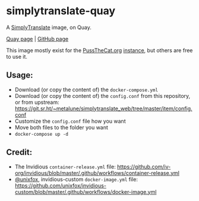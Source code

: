 # simplytranslate-quay

A [SimplyTranslate](https://sr.ht/~metalune/SimplyTranslate/) image, on Quay.

[Quay page](https://quay.io/repository/pussthecatorg/simplytranslate) | [GitHub page](https://github.com/PussTheCat-org/simplytranslate-quay)

This image mostly exist for the [PussTheCat.org](https://pussthecat.org/) [instance](https://simplytranslate.pussthecat.org/), but others are free to use it.

## Usage:

- Download (or copy the content of) the `docker-compose.yml` 
- Download (or copy the content of) the `config.conf` from this repository, or from upstream: https://git.sr.ht/~metalune/simplytranslate_web/tree/master/item/config.conf
- Customize the `config.conf` file how you want
- Move both files to the folder you want
- `docker-compose up -d`

## Credit:

- The Invidious `container-release.yml` file: https://github.com/iv-org/invidious/blob/master/.github/workflows/container-release.yml
- [@unixfox](https://github.com/unixfox), invidious-custom `docker-image.yml` file: https://github.com/unixfox/invidious-custom/blob/master/.github/workflows/docker-image.yml
